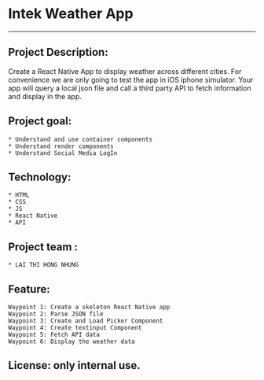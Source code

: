 # Intek Weather App

****************************

## Project Description:
Create a React Native App to display weather across different cities. For convenience we are only going to test the app in iOS iphone simulator. Your app will query a local json file and call a third party API to fetch information and display in the app.

## Project goal:
    * Understand and use container components
    * Understand render components
    * Understand Social Media LogIn

## Technology:
    * HTML
    * CSS
    * JS
    * React Native
    * API
            
## Project team :
    * LAI THI HONG NHUNG

## Feature:
    Waypoint 1: Create a skeleton React Native app
    Waypoint 2: Parse JSON file
    Waypoint 3: Create and Load Picker Component
    Waypoint 4: Create textinput Component
    Waypoint 5: Fetch API data
    Waypoint 6: Display the weather data

## License: only internal use.
